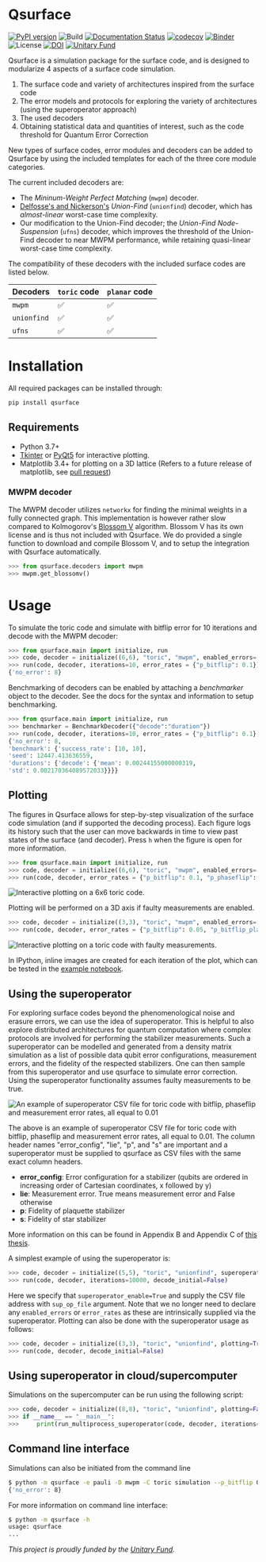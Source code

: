# Qsurface

[![PyPI version](https://img.shields.io/pypi/v/qsurface?color=blue)](https://pypi.org/project/qsurface/)
![Build](https://github.com/watermarkhu/qsurface/workflows/Build/badge.svg)
[![Documentation Status](https://readthedocs.org/projects/qsurface/badge/?version=latest)](https://qsurface.readthedocs.io/en/latest/?badge=latest)
[![codecov](https://codecov.io/gh/watermarkhu/Qsurface/branch/master/graph/badge.svg?token=CWLVPDFF2L)](https://codecov.io/gh/watermarkhu/qsurface)
[![Binder](https://mybinder.org/badge_logo.svg)](https://mybinder.org/v2/gh/watermarkhu/qsurface/master?filepath=examples.ipynb)
![License](https://img.shields.io/pypi/l/qsurface)
[![DOI](https://zenodo.org/badge/DOI/10.5281/zenodo.4247617.svg)](https://doi.org/10.5281/zenodo.4247617)
[![Unitary Fund](https://img.shields.io/badge/Supported%20By-UNITARY%20FUND-brightgreen.svg?style=flat-the-badge)](http://unitary.fund)

Qsurface is a simulation package for the surface code, and is designed to modularize 4 aspects of a surface code simulation.

1. The surface code and variety of architectures inspired from the surface code
2. The error models and protocols for exploring the variety of architectures (using the superoperator approach)
3. The used decoders
4. Obtaining statistical data and quantities of interest, such as the code threshold for Quantum Error Correction

New types of surface codes, error modules and decoders can be added to Qsurface by using the included templates for each of the three core module categories.

The current included decoders are:

* The *Mininum-Weight Perfect Matching* (`mwpm`) decoder.
* [Delfosse's and Nickerson's](https://arxiv.org/pdf/1709.06218.pdf) *Union-Find* (`unionfind`) decoder, which has *almost-linear* worst-case time complexity.
* Our modification to the Union-Find decoder; the *Union-Find Node-Suspension* (`ufns`) decoder, which improves the threshold of the Union-Find decoder to near MWPM performance, while retaining quasi-linear worst-case time complexity.

The compatibility of these decoders with the included surface codes are listed below.

| Decoders  | `toric` code | `planar` code |
|-----------|--------------|---------------|
|`mwpm`     |✅            |✅             |
|`unionfind`|✅            |✅             |
|`ufns`     |✅            |✅             |

# Installation

All required packages can be installed through:

```bash
pip install qsurface
```

## Requirements

* Python 3.7+
* [Tkinter](https://docs.python.org/3/library/tkinter.html) or [PyQt5](https://riverbankcomputing.com/software/pyqt/intro) for interactive plotting.
* Matplotlib 3.4+ for plotting on a 3D lattice (Refers to a future release of matplotlib, see [pull request](https://github.com/matplotlib/matplotlib/pull/18816))

### MWPM decoder

The MWPM decoder utilizes `networkx` for finding the minimal weights in a fully connected graph. This implementation is however rather slow compared to Kolmogorov's [Blossom V](https://pub.ist.ac.at/~vnk/software.html) algorithm. Blossom V has its own license and is thus not included with Qsurface. We do provided a single function to download and compile Blossom V, and to setup the integration with Qsurface automatically.

```python
>>> from qsurface.decoders import mwpm
>>> mwpm.get_blossomv()
```

# Usage

To simulate the toric code and simulate with bitflip error for 10 iterations and decode with the MWPM decoder:

```python
>>> from qsurface.main import initialize, run
>>> code, decoder = initialize((6,6), "toric", "mwpm", enabled_errors=["pauli"])
>>> run(code, decoder, iterations=10, error_rates = {"p_bitflip": 0.1})
{'no_error': 8}
```

Benchmarking of decoders can be enabled by attaching a *benchmarker* object to the decoder. See the docs for the syntax and information to setup benchmarking.

```python
>>> from qsurface.main import initialize, run
>>> benchmarker = BenchmarkDecoder({"decode":"duration"})
>>> run(code, decoder, iterations=10, error_rates = {"p_bitflip": 0.1}, benchmark=benchmarker)
{'no_error': 8,
'benchmark': {'success_rate': [10, 10],
'seed': 12447.413636559,
'durations': {'decode': {'mean': 0.00244155000000319,
'std': 0.002170364089572033}}}}
```

## Plotting

The figures in Qsurface allows for step-by-step visualization of the surface code simulation (and if supported the decoding process). Each figure logs its history such that the user can move backwards in time to view past states of the surface (and decoder). Press `h` when the figure is open for more information.

```python
>>> from qsurface.main import initialize, run
>>> code, decoder = initialize((6,6), "toric", "mwpm", enabled_errors=["pauli"], plotting=True, initial_states=(0,0))
>>> run(code, decoder, error_rates = {"p_bitflip": 0.1, "p_phaseflip": 0.1}, decode_initial=False)
```

![Interactive plotting on a 6x6 toric code.](https://raw.githubusercontent.com/watermarkhu/qsurface/master/images/toric-2d.gif "Iteractive plotting on a 2d axis")

Plotting will be performed on a 3D axis if faulty measurements are enabled.

```python
>>> code, decoder = initialize((3,3), "toric", "mwpm", enabled_errors=["pauli"], faulty_measurements=True, plotting=True, initial_states=(0,0))
>>> run(code, decoder, error_rates = {"p_bitflip": 0.05, "p_bitflip_plaq": 0.05}, decode_initial=False)
```

![Interactive plotting on a toric code with faulty measurements.](https://raw.githubusercontent.com/watermarkhu/qsurface/master/images/toric-3d.gif "Iteractive plotting on a 3d axis")

In IPython, inline images are created for each iteration of the plot, which can be tested in the [example notebook](https://mybinder.org/v2/gh/watermarkhu/qsurface/master?filepath=examples.ipynb).

## Using the superoperator
For exploring surface codes beyond the phenomenological noise and erasure errors, we can use the idea of superoperator. This is helpful to also explore distributed architectures for quantum computation where complex protocols are involved for performing the stabilizer measurements. Such a superoperator can be modelled and generated from a density matrix simulation as a list of possible data qubit error configurations, measurement errors, and the fidelity of the respected stabilizers. One can then sample from this superoperator and use qsurface to simulate error correction. Using the superoperator functionality assumes faulty measurements to be true.

![An example of superoperator CSV file for toric code with bitflip, phaseflip and measurement error rates, all equal to 0.01](https://github.com/siddhantphy/qsurface/blob/master/images/Superoperator_example_toric0.01.png)

The above is an example of superoperator CSV file for toric code with bitflip, phaseflip and measurement error rates, all equal to 0.01. The column header names "error_config", "lie", "p", and "s" are important and a superoperator must be supplied to qsurface as CSV files with the same exact column headers.

 - **error_config**: Error configuration for a stabilizer (qubits are ordered in increasing order of Cartesian coordinates, x followed by y)
 - **lie**: Measurement error. True means measurement error and False otherwise
 - **p**: Fidelity of plaquette stabilizer
 - **s**: Fidelity of star stabilizer

More information on this can be found in Appendix B and Appendix C of [this thesis](https://spiral.imperial.ac.uk/handle/10044/1/31475).

A simplest example of using the superoperator is:
```python
>>> code, decoder = initialize((5,5), "toric", "unionfind", superoperator_enable=True, sup_op_file="C:/qarch/qsurface/data/phenomenological/phenomenological_0.0_0.05_0.0_0.0_toric.csv", initial_states=(0,0))
>>> run(code, decoder, iterations=10000, decode_initial=False)
```
Here we specify that `superoperator_enable=True` and supply the CSV file address with `sup_op_file` argument. Note that we no longer need to declare any `enabled_errors` or `error_rates` as these are intrinsically supplied via the superoperator.
Plotting can also be done with the superoperator usage as follows:
```python
>>> code, decoder = initialize((3,3), "toric", "unionfind", plotting=True, superoperator_enable=True, sup_op_file="C:/qarch/qsurface/data/phenomenological/phenomenological_0.0_0.05_0.0_0.0_toric.csv", initial_states=(0,0))
>>> run(code, decoder, decode_initial=False)
```

## Using superoperator in cloud/supercomputer
Simulations on the supercomputer can be run using the following script:
```python
>>> code, decoder = initialize((8,8), "toric", "unionfind", plotting=False, superoperator_enable=True, sup_op_file="C:/qarch/qsurface/data/phenomenological/phenomenological_0.03_0.03_0.03_0.03_toric.csv", initial_states=(0,0))
>>> if __name__ == "__main__":
>>>     print(run_multiprocess_superoperator(code, decoder, iterations=100000, decode_initial=False))

```

## Command line interface

Simulations can also be initiated from the command line

```bash
$ python -m qsurface -e pauli -D mwpm -C toric simulation --p_bitflip 0.1 -n 10
{'no_error': 8}
```

For more information on command line interface:

```bash
$ python -m qsurface -h
usage: qsurface
...
```

*This project is proudly funded by the [Unitary Fund](https://unitary.fund/).*
